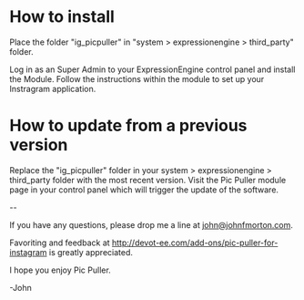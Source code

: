 # How to install

Place the folder "ig_picpuller" in "system > expressionengine > third_party" folder.

Log in as an Super Admin to your ExpressionEngine control panel and install the Module. Follow the instructions within the module to set up your Instragram application.

# How to update from a previous version

Replace the "ig_picpuller" folder in your system > expressionengine > third_party folder with the most recent version. 
Visit the Pic Puller module page in your control panel which will trigger the update of the software.

--

If you have any questions, please drop me a line at john@johnfmorton.com.

Favoriting and feedback at http://devot-ee.com/add-ons/pic-puller-for-instagram is greatly appreciated. 

I hope you enjoy Pic Puller.

-John